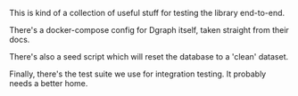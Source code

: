 This is kind of a collection of useful stuff for testing the library end-to-end.

There's a docker-compose config for Dgraph itself, taken straight from their docs.

There's also a seed script which will reset the database to a 'clean' dataset.

Finally, there's the test suite we use for integration testing. It probably needs a better home.
